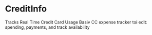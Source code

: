 # CreditInfo
Tracks Real Time Credit Card Usage
Basiv CC expense tracker toi edit: spending, payments, and track availability
